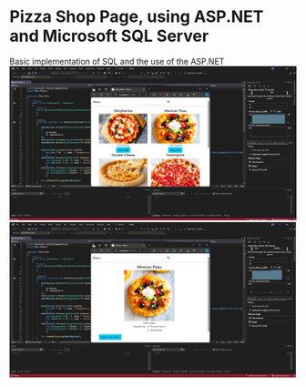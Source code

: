 # Pizza Shop Page, using ASP.NET and Microsoft SQL Server
Basic implementation of SQL and the use of the ASP.NET
![preview1](preview/1.png)
![preview2](preview/2.png)
